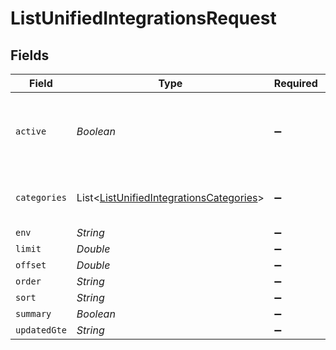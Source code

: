 # ListUnifiedIntegrationsRequest


## Fields

| Field                                                                                                   | Type                                                                                                    | Required                                                                                                | Description                                                                                             |
| ------------------------------------------------------------------------------------------------------- | ------------------------------------------------------------------------------------------------------- | ------------------------------------------------------------------------------------------------------- | ------------------------------------------------------------------------------------------------------- |
| `active`                                                                                                | *Boolean*                                                                                               | :heavy_minus_sign:                                                                                      | Filter the results for only the workspace's active integrations                                         |
| `categories`                                                                                            | List<[ListUnifiedIntegrationsCategories](../../models/operations/ListUnifiedIntegrationsCategories.md)> | :heavy_minus_sign:                                                                                      | Filter the results on these categories                                                                  |
| `env`                                                                                                   | *String*                                                                                                | :heavy_minus_sign:                                                                                      | N/A                                                                                                     |
| `limit`                                                                                                 | *Double*                                                                                                | :heavy_minus_sign:                                                                                      | N/A                                                                                                     |
| `offset`                                                                                                | *Double*                                                                                                | :heavy_minus_sign:                                                                                      | N/A                                                                                                     |
| `order`                                                                                                 | *String*                                                                                                | :heavy_minus_sign:                                                                                      | N/A                                                                                                     |
| `sort`                                                                                                  | *String*                                                                                                | :heavy_minus_sign:                                                                                      | N/A                                                                                                     |
| `summary`                                                                                               | *Boolean*                                                                                               | :heavy_minus_sign:                                                                                      | N/A                                                                                                     |
| `updatedGte`                                                                                            | *String*                                                                                                | :heavy_minus_sign:                                                                                      | N/A                                                                                                     |